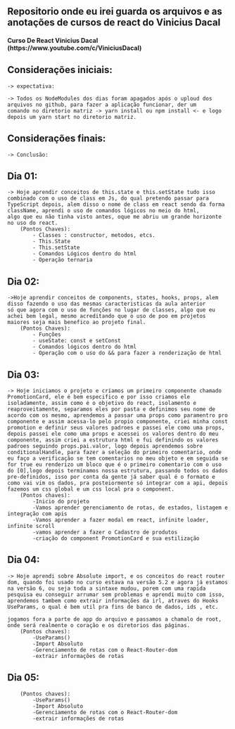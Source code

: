 ## Repositorio onde eu irei guarda os arquivos e as anotações de cursos de react do Vinicius Dacal

<h4>Curso De React Vinicius Dacal (https://www.youtube.com/c/ViniciusDacal)</h4>

## Considerações iniciais:
    -> expectativa:

    -> Todos os NodeModules dos dias foram apagados após o uploud dos arquivos no github, para fazer a aplicação funcionar, der um 
    comando no diretorio matriz -> yarn install ou npm install <- e logo depois um yarn start no diretorio matriz.

## Considerações finais:
    -> Conclusão:

## Dia 01:                                                                     
    -> Hoje aprendir conceitos de this.state e this.setState tudo isso combinado com o uso de class em Js, do qual pretendo passar para
    TypeScript depois, alem disso o nome de class em react sendo da forma className, aprendi o uso de comandos lógicos no meio do html,
    algo que eu não tinha visto antes, oque me abriu um grande horizonte no uso do react.
        (Pontos Chaves):
            - Classes : constructor, metodos, etcs.
            - This.State
            - This.setState
            - Comandos Lógicos dentro do html
            - Operação ternaria
## Dia 02:                                                                   
    ->Hoje aprendir conceitos de components, states, hooks, props, alem disso fazendo o uso das mesmas caracteristicas da aula anterior
    só que agora com o uso de funções no lugar de classes, algo que eu achei bem legal, mesmo acreditando que o uso de poo em projetos 
    maiores seja mais benefico ao projeto final.
        (Pontos Chaves):
            - Funções
            - useState: const e setConst
            - Comandos lógicos dentro do html
            - Operação com o uso do && para fazer a renderização de html
## Dia 03:
    -> Hoje iniciamos o projeto e criamos um primeiro componente chamado PromotionCard, ele é bem especifico e por isso criamos ele isoladamente, assim como é o objetivo do react, isolamento e reaproveitamente, separamos eles por pasta e definimos seu nome de acordo com os mesmo, aprendemos a passar uma props como paramentro pro componente e assim acessa-lo pelo propio componente, criei minha const promotion e definir seus valores padroes e passei ele como uma props, depois passei ele como uma props e acessei os valores dentro do meu componente, assim criei a estrutura html e fui definindo os valores padroes seguindo props.pai.valor, logo depois aprendemos sobre conditionalHandle, para fazer a seleção do primeiro comentario, onde eu faço a verificação se tem comentarios no meu objeto e em seguida se for true eu renderizo um bloco que é o primeiro comentario com o uso do [0],logo depois terminamos nossa estrutura, passando todos os dados pre-definidos, isso por conta da gente já saber qual é o formato e como vai vim os dados, pra posteiormente só integrar com a api, depois fazemos um css global e um css local pra o component.
        (Pontos chaves):
            -Inicio do projeto
            -Vamos aprender gerenciamento de rotas, de estados, listagem e integração com apis
            -Vamos aprender a fazer modal em react, infinite loader, infinite scroll
            -vamos aprender a fazer o Cadastro de produtos
            -criação do component PromotionCard e sua estilização

## Dia 04:
    -> Hoje aprendi sobre Absolute import, e os conceitos do react router dom, quando foi usado no curso estava na versão 5.2 e agora já estamos na versão 6, ou seja toda a sintaxe mudou, porem com uma rapida pesquisa eu conseguir arrumar sem problemas e aprendi muito com isso, aprendemos tambem como extrair informações da irl, atraves do Hooks UseParams, o qual é bem util pra fins de banco de dados, ids , etc.

    jogamos fora a parte de app do arquivo e passamos a chamalo de root, onde será realmente o coração e os diretorios das páginas.
        (Pontos chaves):
            -UseParams()
            -Import Absoluto
            -Gerenciamento de rotas com o React-Router-dom
            -extrair informações de rotas
            
## Dia 05:

        (Pontos chaves):
            -UseParams()
            -Import Absoluto
            -Gerenciamento de rotas com o React-Router-dom
            -extrair informações de rotas
